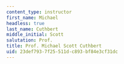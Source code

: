 ```yaml
---
content_type: instructor
first_name: Michael
headless: true
last_name: Cuthbert
middle_initial: Scott
salutation: Prof.
title: Prof. Michael Scott Cuthbert
uid: 23def793-7f25-511d-c893-bf84e3cf31dc
---
```

